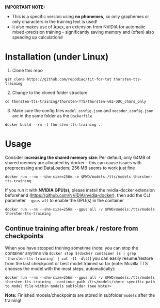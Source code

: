 **IMPORTANT NOTE:**
* This is a specific version using **no phonemes**, so only graphemes or only characters in the training text is used!
* It also makes use of [Apex](https://github.com/NVIDIA/apex), an extension from NVIDIA for automatic mixed-precision training - significantly saving memory and (often) also speeding up calculations!

# Installation (under Linux)

1. Clone this repo
```
git clone https://github.com/repodiac/tit-for-tat thorsten-tts-training
```

2. Change to the cloned folder structure
```
cd thorsten-tts-training/thorsten-TTS/thorsten-v02-DDC_chars_only  
```

3. Make sure the config files `model_config.json` and `vocoder_config.json` are in the same folder as the `Dockerfile`
```
docker build --rm -t thorsten-tts-training .
```

# Usage

Consider **increasing the shared memory size**: Per default, only 64MB of shared memory are allocated by docker - this can cause issues with preprocessing and DataLoaders; 256 MB seems to work just fine

```
docker run --rm --shm-size=256m -v $PWD/models:/tts/models thorsten-tts-training
```

If you run it with **NVIDIA GPU(s)**, please install the nvidia-docker extension beforehand (https://github.com/NVIDIA/nvidia-docker), then add the CLI parameter `--gpus all` to enable the GPU(s) in the container

```
docker run --rm --shm-size=256m --gpus all -v $PWD/models:/tts/models thorsten-tts-training
```

## Continue training after break / restore from checkpoints

When you have stopped training sometime (note: you can stop the container anytime via `docker stop $(docker container ls | grep 'thorsten-tts-training' | cut -f1 -d\t)`) you can easily resume/restore from the last checkpoint or best model trained so far (note: Mozilla TTS chooses the model with the most steps, automatically):

```
docker run --rm --shm-size=256m --gpus all -v $PWD/models:/tts/models thorsten-tts-training --continue_path /tts/models/<here specific path to model file within models subfolder (see Note)>
```

**Note:** Finished models/checkpoints are stored in subfolder `models` after the training!

